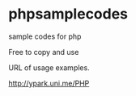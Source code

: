 phpsamplecodes
==============

sample codes for php 

Free to copy and use

URL of usage examples.

http://ypark.uni.me/PHP
